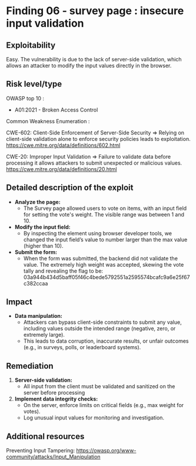  # Finding 06 - survey page : insecure input validation


## Exploitability
 Easy. The vulnerability is due to the lack of server-side validation, which allows an attacker to modify the input values directly in the browser.


## Risk level/type
OWASP top 10 :
- A01:2021 - Broken Access Control

Common Weakness Enumeration :

CWE-602: Client-Side Enforcement of Server-Side Security
=> Relying on client-side validation alone to enforce security policies leads to exploitation.
https://cwe.mitre.org/data/definitions/602.html

CWE-20: Improper Input Validation
=> Failure to validate data before processing it allows attackers to submit unexpected or malicious values.
https://cwe.mitre.org/data/definitions/20.html


## Detailed description of the exploit
- **Analyze the page:**
    - The Survey page allowed users to vote on items, with an input field for setting the vote's weight. The visible range was between 1 and 10.
- **Modify the input field:**
    - By inspecting the element using browser developer tools, we changed the input field’s value to number larger than the max value (higher than 10).
- **Submit the form:**
    - When the form was submitted, the backend did not validate the value. The extremely high weight was accepted, skewing the vote tally and revealing the flag to be:
    03a944b434d5baff05f46c4bede5792551a2595574bcafc9a6e25f67c382ccaa

## Impact
- **Data manipulation:**
    - Attackers can bypass client-side constraints to submit any value, including values outside the intended range (negative, zero, or extremely large).
    - This leads to data corruption, inaccurate results, or unfair outcomes (e.g., in surveys, polls, or leaderboard systems).

## Remediation
1. **Server-side validation:**
    - All input from the client must be validated and sanitized on the server before processing
2. **Implement data integrity checks:**
    - On the server, enforce limits on critical fields (e.g., max weight for votes).
    - Log unusual input values for monitoring and investigation.

## Additional resources
Preventing Input Tampering:
https://owasp.org/www-community/attacks/Input_Manipulation